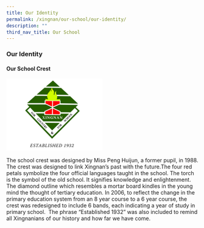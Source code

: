 ```yaml
---
title: Our Identity
permalink: /xingnan/our-school/our-identity/
description: ""
third_nav_title: Our School
---
```

### Our Identity

#### Our School Crest

<img src="/images/logo.png" style="width:50%">

The school crest was designed by Miss Peng Huijun, a former pupil, in 1988. The crest was designed to link Xingnan’s past with the future.The four red petals symbolize the four official languages taught in the school. The torch is the symbol of the old school. It signifies knowledge and enlightenment. The diamond outline which resembles a mortar board kindles in the young mind the thought of tertiary education. In 2006, to reflect the change in the primary education system from an 8 year course to a 6 year course, the crest was redesigned to include 6 bands, each indicating a year of study in primary school.  The phrase “Established 1932” was also included to remind all Xingnanians of our history and how far we have come.


    
